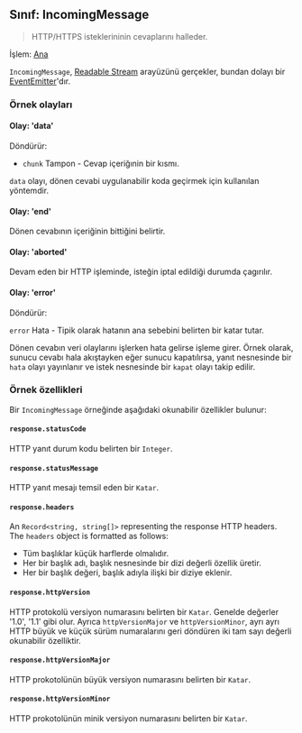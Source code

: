 ## Sınıf: IncomingMessage

> HTTP/HTTPS isteklerininin cevaplarını halleder.

İşlem: [Ana](../glossary.md#main-process)

`IncomingMessage`, [Readable Stream](https://nodejs.org/api/stream.html#stream_readable_streams) arayüzünü gerçekler, bundan dolayı bir [EventEmitter](https://nodejs.org/api/events.html#events_class_eventemitter)'dır.

### Örnek olayları

#### Olay: 'data'

Döndürür:

* `chunk` Tampon - Cevap içeriğınin bir kısmı.

`data` olayı, dönen cevabi uygulanabilir koda geçirmek için kullanılan yöntemdir.

#### Olay: 'end'

Dönen cevabının içeriğinin bittiğini belirtir.

#### Olay: 'aborted'

Devam eden bir HTTP işleminde, isteğin iptal edildiği durumda çagırılır.

#### Olay: 'error'

Döndürür:

`error` Hata - Tipik olarak hatanın ana sebebini belirten bir katar tutar.

Dönen cevabın veri olaylarını işlerken hata gelirse işleme girer. Örnek olarak, sunucu cevabı hala akıştayken eğer sunucu kapatılırsa, yanıt nesnesinde bir `hata` olayı yayınlanır ve istek nesnesinde bir `kapat` olayı takip edilir.

### Örnek özellikleri

Bir `IncomingMessage` örneğinde aşağıdaki okunabilir özellikler bulunur:

#### `response.statusCode`

HTTP yanıt durum kodu belirten bir `Integer`.

#### `response.statusMessage`

HTTP yanıt mesajı temsil eden bir `Katar`.

#### `response.headers`

An `Record<string, string[]>` representing the response HTTP headers. The `headers` object is formatted as follows:

* Tüm başlıklar küçük harflerde olmalıdır.
* Her bir başlık adı, başlık nesnesinde bir dizi değerli özellik üretir.
* Her bir başlık değeri, başlık adıyla ilişki bir diziye eklenir.

#### `response.httpVersion`

HTTP protokolü versiyon numarasını belirten bir `Katar`. Genelde değerler '1.0', '1.1' gibi olur. Ayrıca `httpVersionMajor` ve `httpVersionMinor`, ayrı ayrı HTTP büyük ve küçük sürüm numaralarını geri döndüren iki tam sayı değerli okunabilir özelliktir.

#### `response.httpVersionMajor`

HTTP prokotolünün büyük versiyon numarasını belirten bir `Katar`.

#### `response.httpVersionMinor`

HTTP prokotolünün minik versiyon numarasını belirten bir `Katar`.